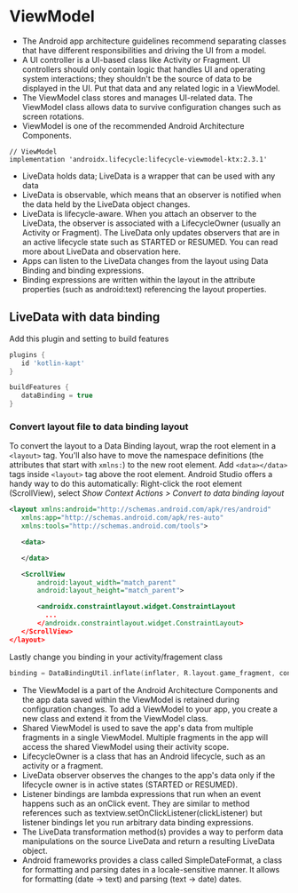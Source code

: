 # ViewModel

- The Android app architecture guidelines recommend separating classes that have different responsibilities and driving the UI from a model.
- A UI controller is a UI-based class like Activity or Fragment. UI controllers should only contain logic that handles UI and operating system interactions; they shouldn't be the source of data to be displayed in the UI. Put that data and any related logic in a ViewModel.
- The ViewModel class stores and manages UI-related data. The ViewModel class allows data to survive configuration changes such as screen rotations.
- ViewModel is one of the recommended Android Architecture Components.

```
// ViewModel
implementation 'androidx.lifecycle:lifecycle-viewmodel-ktx:2.3.1'
```

- LiveData holds data; LiveData is a wrapper that can be used with any data
- LiveData is observable, which means that an observer is notified when the data held by the LiveData object changes.
- LiveData is lifecycle-aware. When you attach an observer to the LiveData, the observer is associated with a LifecycleOwner (usually an Activity or Fragment). The LiveData only updates observers that are in an active lifecycle state such as STARTED or RESUMED. You can read more about LiveData and observation here.
- Apps can listen to the LiveData changes from the layout using Data Binding and binding expressions.
- Binding expressions are written within the layout in the attribute properties (such as android:text) referencing the layout properties.

## LiveData with data binding

Add this plugin and setting to build features

```gradle
plugins {
   id 'kotlin-kapt'
}

buildFeatures {
   dataBinding = true
}
```

### Convert layout file to data binding layout

To convert the layout to a Data Binding layout, wrap the root element in a `<layout>` tag. You'll also have to move the namespace definitions (the attributes that start with `xmlns:`) to the new root element. Add `<data></data>` tags inside `<layout>` tag above the root element. Android Studio offers a handy way to do this automatically: Right-click the root element (ScrollView), select *Show Context Actions > Convert to data binding layout*


```xml
<layout xmlns:android="http://schemas.android.com/apk/res/android"
   xmlns:app="http://schemas.android.com/apk/res-auto"
   xmlns:tools="http://schemas.android.com/tools">

   <data>

   </data>

   <ScrollView
       android:layout_width="match_parent"
       android:layout_height="match_parent">

       <androidx.constraintlayout.widget.ConstraintLayout
         ...
       </androidx.constraintlayout.widget.ConstraintLayout>
   </ScrollView>
</layout>

``` 

Lastly change you binding in your activity/fragement class

```Kotlin
binding = DataBindingUtil.inflate(inflater, R.layout.game_fragment, container, false)

```

- The ViewModel is a part of the Android Architecture Components and the app data saved within the ViewModel is retained during configuration changes. To add a ViewModel to your app, you create a new class and extend it from the ViewModel class.
- Shared ViewModel is used to save the app's data from multiple fragments in a single ViewModel. Multiple fragments in the app will access the shared ViewModel using their activity scope.
- LifecycleOwner is a class that has an Android lifecycle, such as an activity or a fragment.
- LiveData observer observes the changes to the app's data only if the lifecycle owner is in active states (STARTED or RESUMED).
- Listener bindings are lambda expressions that run when an event happens such as an onClick event. They are similar to method references such as textview.setOnClickListener(clickListener) but listener bindings let you run arbitrary data binding expressions.
- The LiveData transformation method(s) provides a way to perform data manipulations on the source LiveData and return a resulting LiveData object.
- Android frameworks provides a class called SimpleDateFormat, a class for formatting and parsing dates in a locale-sensitive manner. It allows for formatting (date → text) and parsing (text → date) dates.
